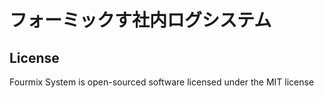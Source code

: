 # フォーミックす社内ログシステム

## License
Fourmix System is open-sourced software licensed under the MIT license
